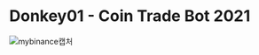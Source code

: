 # Donkey01 - Coin Trade Bot 2021

![mybinance캡처](https://github.com/Honggi94/Donkey01/assets/90661408/25396963-e826-4472-aace-e52bc7e94a93)
